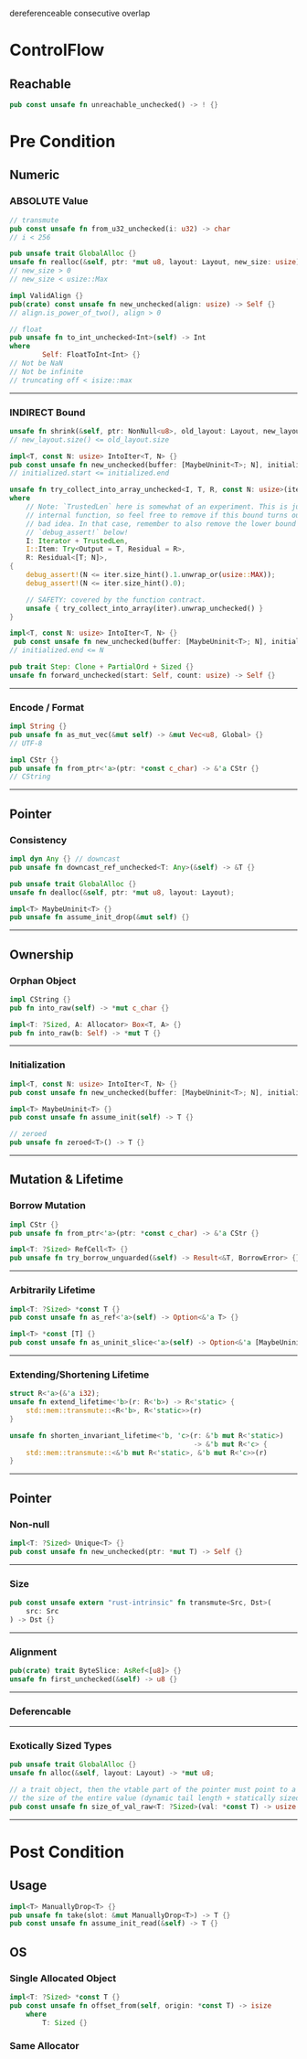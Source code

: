 dereferenceable
consecutive
overlap

# ControlFlow
## Reachable
```rust
pub const unsafe fn unreachable_unchecked() -> ! {}
```

# Pre Condition
## Numeric
### ABSOLUTE Value
```rust
// transmute
pub const unsafe fn from_u32_unchecked(i: u32) -> char
// i < 256
```

```rust
pub unsafe trait GlobalAlloc {}
unsafe fn realloc(&self, ptr: *mut u8, layout: Layout, new_size: usize) -> *mut u8 {}
// new_size > 0
// new_size < usize::Max
```

```rust
impl ValidAlign {}
pub(crate) const unsafe fn new_unchecked(align: usize) -> Self {}
// align.is_power_of_two(), align > 0
```

```rust
// float
pub unsafe fn to_int_unchecked<Int>(self) -> Int
where
        Self: FloatToInt<Int> {}
// Not be NaN
// Not be infinite
// truncating off < isize::max
```
---- 

### INDIRECT Bound
```rust
unsafe fn shrink(&self, ptr: NonNull<u8>, old_layout: Layout, new_layout: Layout) -> Result<NonNull<[u8]>, AllocError> {}
// new_layout.size() <= old_layout.size
```

```rust
impl<T, const N: usize> IntoIter<T, N> {}
pub const unsafe fn new_unchecked(buffer: [MaybeUninit<T>; N], initialized: Range<usize>) -> Self {}
// initialized.start <= initialized.end
```

```rust
unsafe fn try_collect_into_array_unchecked<I, T, R, const N: usize>(iter: &mut I) -> R::TryType
where
    // Note: `TrustedLen` here is somewhat of an experiment. This is just an
    // internal function, so feel free to remove if this bound turns out to be a
    // bad idea. In that case, remember to also remove the lower bound
    // `debug_assert!` below!
    I: Iterator + TrustedLen,
    I::Item: Try<Output = T, Residual = R>,
    R: Residual<[T; N]>,
{
    debug_assert!(N <= iter.size_hint().1.unwrap_or(usize::MAX));
    debug_assert!(N <= iter.size_hint().0);

    // SAFETY: covered by the function contract.
    unsafe { try_collect_into_array(iter).unwrap_unchecked() }
}
```

```rust
impl<T, const N: usize> IntoIter<T, N> {}
 pub const unsafe fn new_unchecked(buffer: [MaybeUninit<T>; N], initialized: Range<usize>) -> Self {}
// initialized.end <= N
```

```rust
pub trait Step: Clone + PartialOrd + Sized {}
unsafe fn forward_unchecked(start: Self, count: usize) -> Self {}
```
---- 

### Encode / Format
```rust
impl String {}
pub unsafe fn as_mut_vec(&mut self) -> &mut Vec<u8, Global> {}
// UTF-8
```

```rust
impl CStr {}
pub unsafe fn from_ptr<'a>(ptr: *const c_char) -> &'a CStr {}
// CString
```
----

## Pointer
### Consistency
```rust
impl dyn Any {} // downcast
pub unsafe fn downcast_ref_unchecked<T: Any>(&self) -> &T {}
```

```rust
pub unsafe trait GlobalAlloc {}
unsafe fn dealloc(&self, ptr: *mut u8, layout: Layout);
```

```rust
impl<T> MaybeUninit<T> {}
pub unsafe fn assume_init_drop(&mut self) {}
```
----

## Ownership

### Orphan Object
```rust
impl CString {}
pub fn into_raw(self) -> *mut c_char {}
```

```rust
impl<T: ?Sized, A: Allocator> Box<T, A> {}
pub fn into_raw(b: Self) -> *mut T {}
```
----

### Initialization
```rust
impl<T, const N: usize> IntoIter<T, N> {}
pub const unsafe fn new_unchecked(buffer: [MaybeUninit<T>; N], initialized: Range<usize>) -> Self {}
```

```rust
impl<T> MaybeUninit<T> {}
pub const unsafe fn assume_init(self) -> T {}
```

```rust
// zeroed
pub unsafe fn zeroed<T>() -> T {}
```
----

## Mutation & Lifetime

### Borrow Mutation
```rust
impl CStr {}
pub unsafe fn from_ptr<'a>(ptr: *const c_char) -> &'a CStr {}
```

```rust
impl<T: ?Sized> RefCell<T> {}
pub unsafe fn try_borrow_unguarded(&self) -> Result<&T, BorrowError> {}
```
---- 

### Arbitrarily Lifetime
```rust
impl<T: ?Sized> *const T {}
pub const unsafe fn as_ref<'a>(self) -> Option<&'a T> {}
```

```rust
impl<T> *const [T] {}
pub const unsafe fn as_uninit_slice<'a>(self) -> Option<&'a [MaybeUninit<T>]> {}
```
---- 

### Extending/Shortening Lifetime
```rust
struct R<'a>(&'a i32);
unsafe fn extend_lifetime<'b>(r: R<'b>) -> R<'static> {
    std::mem::transmute::<R<'b>, R<'static>>(r)
}

unsafe fn shorten_invariant_lifetime<'b, 'c>(r: &'b mut R<'static>)
                                             -> &'b mut R<'c> {
    std::mem::transmute::<&'b mut R<'static>, &'b mut R<'c>>(r)
}
```
----

## Pointer

### Non-null
```rust
impl<T: ?Sized> Unique<T> {}
pub const unsafe fn new_unchecked(ptr: *mut T) -> Self {}
```
---- 

### Size
```rust
pub const unsafe extern "rust-intrinsic" fn transmute<Src, Dst>(
    src: Src
) -> Dst {}
```
----

### Alignment
```rust
pub(crate) trait ByteSlice: AsRef<[u8]> {}
unsafe fn first_unchecked(&self) -> u8 {}
```
----

### Deferencable

----

### Exotically Sized Types
```rust
pub unsafe trait GlobalAlloc {}
unsafe fn alloc(&self, layout: Layout) -> *mut u8;
```

```rust
// a trait object, then the vtable part of the pointer must point to a valid vtable acquired by an unsizing coercion
// the size of the entire value (dynamic tail length + statically sized prefix) must fit in isize.
pub const unsafe fn size_of_val_raw<T: ?Sized>(val: *const T) -> usize {}
```
----

# Post Condition

## Usage
```rust
impl<T> ManuallyDrop<T> {}
pub unsafe fn take(slot: &mut ManuallyDrop<T>) -> T {}
pub const unsafe fn assume_init_read(&self) -> T {}
```
## OS
### Single Allocated Object
```rust
impl<T: ?Sized> *const T {}
pub const unsafe fn offset_from(self, origin: *const T) -> isize
    where
        T: Sized {}
```
### Same Allocator
